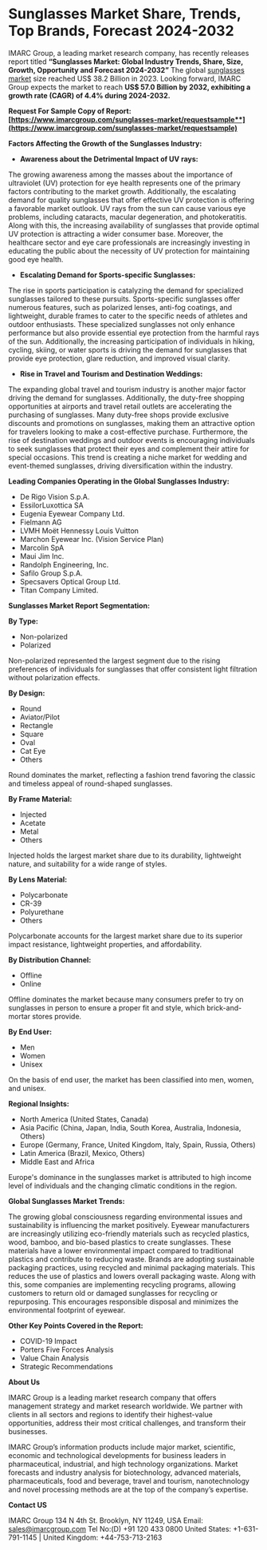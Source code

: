 ﻿# Sunglasses Market Share, Trends, Top Brands, Forecast 2024-2032
IMARC Group, a leading market research company, has recently releases report titled **“Sunglasses Market: Global Industry Trends, Share, Size, Growth, Opportunity and Forecast 2024-2032”** The global [sunglasses market](https://www.imarcgroup.com/sunglasses-market) size reached US$ 38.2 Billion in 2023. Looking forward, IMARC Group expects the market to reach **US$ 57.0 Billion by 2032, exhibiting a growth rate (CAGR) of 4.4% during 2024-2032.**

**Request For Sample Copy of Report: [https://www.imarcgroup.com/sunglasses-market/requestsample**](https://www.imarcgroup.com/sunglasses-market/requestsample)**

**Factors Affecting the Growth of the Sunglasses Industry:**

- **Awareness about the Detrimental Impact of UV rays:**

The growing awareness among the masses about the importance of ultraviolet (UV) protection for eye health represents one of the primary factors contributing to the market growth. Additionally, the escalating demand for quality sunglasses that offer effective UV protection is offering a favorable market outlook. UV rays from the sun can cause various eye problems, including cataracts, macular degeneration, and photokeratitis. Along with this, the increasing availability of sunglasses that provide optimal UV protection is attracting a wider consumer base. Moreover, the healthcare sector and eye care professionals are increasingly investing in educating the public about the necessity of UV protection for maintaining good eye health.

- **Escalating Demand for Sports-specific Sunglasses:**

The rise in sports participation is catalyzing the demand for specialized sunglasses tailored to these pursuits. Sports-specific sunglasses offer numerous features, such as polarized lenses, anti-fog coatings, and lightweight, durable frames to cater to the specific needs of athletes and outdoor enthusiasts. These specialized sunglasses not only enhance performance but also provide essential eye protection from the harmful rays of the sun. Additionally, the increasing participation of individuals in hiking, cycling, skiing, or water sports is driving the demand for sunglasses that provide eye protection, glare reduction, and improved visual clarity.

- **Rise in Travel and Tourism and Destination Weddings:**

The expanding global travel and tourism industry is another major factor driving the demand for sunglasses. Additionally, the duty-free shopping opportunities at airports and travel retail outlets are accelerating the purchasing of sunglasses. Many duty-free shops provide exclusive discounts and promotions on sunglasses, making them an attractive option for travelers looking to make a cost-effective purchase. Furthermore, the rise of destination weddings and outdoor events is encouraging individuals to seek sunglasses that protect their eyes and complement their attire for special occasions. This trend is creating a niche market for wedding and event-themed sunglasses, driving diversification within the industry.

**Leading Companies Operating in the Global Sunglasses Industry:**

- De Rigo Vision S.p.A.
- EssilorLuxottica SA
- Eugenia Eyewear Company Ltd.
- Fielmann AG
- LVMH Moët Hennessy Louis Vuitton
- Marchon Eyewear Inc. (Vision Service Plan)
- Marcolin SpA
- Maui Jim Inc.
- Randolph Engineering, Inc.
- Safilo Group S.p.A.
- Specsavers Optical Group Ltd.
- Titan Company Limited.

**Sunglasses Market Report Segmentation:**

**By Type:**

- Non-polarized
- Polarized

Non-polarized represented the largest segment due to the rising preferences of individuals for sunglasses that offer consistent light filtration without polarization effects.

**By Design:**

- Round
- Aviator/Pilot
- Rectangle
- Square
- Oval
- Cat Eye
- Others

Round dominates the market, reflecting a fashion trend favoring the classic and timeless appeal of round-shaped sunglasses.

**By Frame Material:**

- Injected
- Acetate
- Metal
- Others

Injected holds the largest market share due to its durability, lightweight nature, and suitability for a wide range of styles.

**By Lens Material:**

- Polycarbonate
- CR-39
- Polyurethane
- Others

Polycarbonate accounts for the largest market share due to its superior impact resistance, lightweight properties, and affordability.

**By Distribution Channel:**

- Offline
- Online

Offline dominates the market because many consumers prefer to try on sunglasses in person to ensure a proper fit and style, which brick-and-mortar stores provide.

**By End User:**

- Men
- Women
- Unisex

On the basis of end user, the market has been classified into men, women, and unisex.

**Regional Insights:**

- North America (United States, Canada)
- Asia Pacific (China, Japan, India, South Korea, Australia, Indonesia, Others)
- Europe (Germany, France, United Kingdom, Italy, Spain, Russia, Others)
- Latin America (Brazil, Mexico, Others)
- Middle East and Africa

Europe's dominance in the sunglasses market is attributed to high income level of individuals and the changing climatic conditions in the region.

**Global Sunglasses Market Trends:**

The growing global consciousness regarding environmental issues and sustainability is influencing the market positively. Eyewear manufacturers are increasingly utilizing eco-friendly materials such as recycled plastics, wood, bamboo, and bio-based plastics to create sunglasses. These materials have a lower environmental impact compared to traditional plastics and contribute to reducing waste. Brands are adopting sustainable packaging practices, using recycled and minimal packaging materials. This reduces the use of plastics and lowers overall packaging waste. Along with this, some companies are implementing recycling programs, allowing customers to return old or damaged sunglasses for recycling or repurposing. This encourages responsible disposal and minimizes the environmental footprint of eyewear.

**Other Key Points Covered in the Report:**

- COVID-19 Impact
- Porters Five Forces Analysis
- Value Chain Analysis
- Strategic Recommendations

**About Us**

IMARC Group is a leading market research company that offers management strategy and market research worldwide. We partner with clients in all sectors and regions to identify their highest-value opportunities, address their most critical challenges, and transform their businesses.

IMARC Group’s information products include major market, scientific, economic and technological developments for business leaders in pharmaceutical, industrial, and high technology organizations. Market forecasts and industry analysis for biotechnology, advanced materials, pharmaceuticals, food and beverage, travel and tourism, nanotechnology and novel processing methods are at the top of the company’s expertise.

**Contact US**

IMARC Group
134 N 4th St. Brooklyn, NY 11249, USA
Email: sales@imarcgroup.com
Tel No:(D) +91 120 433 0800
United States: +1-631-791-1145 | United Kingdom: +44-753-713-2163
